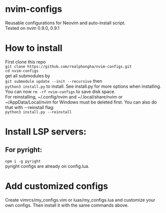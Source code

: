 # nvim-configs
Reusable configurations for Neovim and auto-install script.  
Tested on nvim 0.9.0, 0.9.1

# How to install  
First clone this repo  
`git clone https://github.com/realphongha/nvim-configs.git`  
`cd nvim-configs`  
get all submodules by  
`git submodule update --init --recursive`
then  
`python3 install.py` to install. See install.py for more options when
installing.  
You can now `rm -rf nvim-configs` to save disk space.  
For reinstalling, ~/.config/nvim and ~/.local/share/nvim or ~/AppData/Local/nvim
for Windows must be deleted first. You can also do that with --reinstall flag:  
`python3 install.py --reinstall`

# Install LSP servers:
## For pyright:
`npm i -g pyright`  
pyright configs are already on config.lua.

# Add customized configs
Create vimrcs/my_configs.vim or luas/my_configs.lua and customize your own configs.
Then install it with the same commands above.
